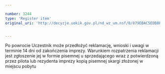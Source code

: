 ```yaml
---

number: 3244
type: 'Register item'
original_uri: 'http://decyzje.uokik.gov.pl/nd_wz_um.nsf/0/879EBAC5EDB8E9E9C1257A0D0031C87C?OpenDocument'


---
```


Po powrocie Uczestnik może przedłożyć reklamację, wnioski i uwagi w terminie 14 dni od zakończenia imprezy. Warunkiem rozpatrzenia reklamacji jest zgłoszenie jej w formie pisemnej u sprzedającego wraz z potwierdzoną przez pilota lub rezydenta imprezy kopią pisemnej skargi złożonej w miejscu pobytu
